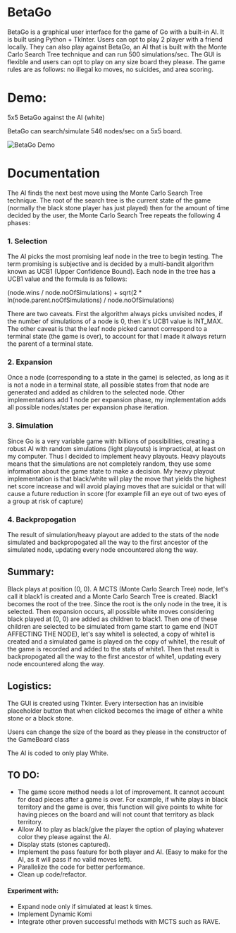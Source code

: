 # BetaGo
BetaGo is a graphical user interface for the game of Go with a built-in AI. It is built using Python + TkInter. Users can opt to play 2 player with a friend locally. They can also play against BetaGo, an AI that is built with the Monte Carlo Search Tree technique and can run 500 simulations/sec. The GUI is flexible and users can opt to play on any size board they please. The game rules are as follows: no illegal ko moves, no suicides, and area scoring.

# Demo:
5x5 BetaGo against the AI (white)

BetaGo can search/simulate 546 nodes/sec on a 5x5 board.


![BetaGo Demo](https://raw.githubusercontent.com/meltahawy/meltahawy.github.io/master/img/BetaGo.png)

# Documentation

The AI finds the next best move using the Monte Carlo Search Tree technique. The root of the search tree is the current state of the game (normally the black stone player has just played) then for the amount of time decided by the user, the Monte Carlo Search Tree repeats the following 4 phases:

### 1. Selection

The AI picks the most promising leaf node in the tree to begin testing. The term promising is subjective and is decided by a multi-bandit algorithm known as UCB1 (Upper Confidence Bound). Each node in the tree has a UCB1 value and the formula is as follows:

(node.wins / node.noOfSimulations) + sqrt(2 * ln(node.parent.noOfSimulations) / node.noOfSimulations)

There are two caveats. First the algorithm always picks unvisited nodes, if the number of simulations of a node is 0, then it's UCB1 value is INT_MAX. The other caveat is that the leaf node picked cannot correspond to a terminal state (the game is over), to account for that I made it always return the parent of a terminal state.

### 2. Expansion

Once a node (corresponding to a state in the game) is selected, as long as it is not a node in a terminal state, all possible states from that node are generated and added as children to the selected node. Other implementations add 1 node per expansion phase, my implementation adds all possible nodes/states per expansion phase iteration.

### 3. Simulation

Since Go is a very variable game with billions of possibilities, creating a robust AI with random simulations (light playouts) is impractical, at least on my computer. Thus I decided to implement heavy playouts. Heavy playouts means that the simulations are not completely random, they use some information about the game state to make a decision. My heavy playout implementation is that black/white will play the move that yields the highest net score increase and will avoid playing moves that are suicidal or that will cause a future reduction in score (for example fill an eye out of two eyes of a group at risk of capture)

### 4. Backpropogation

The result of simulation/heavy playout are added to the stats of the node simulated and backpropogated all the way to the first ancestor of the simulated node, updating every node encountered along the way.


## Summary:

Black plays at position (0, 0). A MCTS (Monte Carlo Search Tree) node, let's call it black1 is created and a Monte Carlo Search Tree is created. Black1 becomes the root of the tree. Since the root is the only node in the tree, it is selected. Then expansion occurs, all possible white moves considering black played at (0, 0) are added as children to black1. Then one of these children are selected to be simulated from game start to game end (NOT AFFECTING THE NODE), let's say white1 is selected, a copy of white1 is created and a simulated game is played on the copy of white1, the result of the game is recorded and added to the stats of white1. Then that result is backpropogated all the way to the first ancestor of white1, updating every node encountered along the way.

## Logistics: 

The GUI is created using TkInter. Every intersection has an invisible placeholder button that when clicked becomes the image of either a white stone or a black stone.

Users can change the size of the board as they please in the constructor of the GameBoard class

The AI is coded to only play White. 

## TO DO:

- The game score method needs a lot of improvement. It cannot account for dead pieces after a game is over. For example, if white plays in black territory and the game is over, this function will give points to white for having pieces on the board and will not count that territory as black territory.
- Allow AI to play as black/give the player the option of playing whatever color they please against the AI.
- Display stats (stones captured).
- Implement the pass feature for both player and AI. (Easy to make for the AI, as it will pass if no valid moves left).
- Parallelize the code for better performance.
- Clean up code/refactor.
#### Experiment with: 
- Expand node only if simulated at least k times.
- Implement Dynamic Komi
- Integrate other proven successful methods with MCTS such as RAVE.
